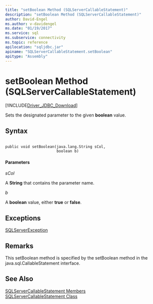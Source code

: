 ```yaml
---
title: "setBoolean Method (SQLServerCallableStatement)"
description: "setBoolean Method (SQLServerCallableStatement)"
author: David-Engel
ms.author: v-davidengel
ms.date: "01/19/2017"
ms.service: sql
ms.subservice: connectivity
ms.topic: reference
apilocation: "sqljdbc.jar"
apiname: "SQLServerCallableStatement.setBoolean"
apitype: "Assembly"
---
```

# setBoolean Method (SQLServerCallableStatement)
[!INCLUDE[Driver_JDBC_Download](../../../includes/driver_jdbc_download.md)]

  Sets the designated parameter to the given **boolean** value.  
  
## Syntax  
  
```  
  
public void setBoolean(java.lang.String sCol,  
                       boolean b)  
```  
  
#### Parameters  
 *sCol*  
  
 A **String** that contains the parameter name.  
  
 *b*  
  
 A **boolean** value, either **true** or **false**.  
  
## Exceptions  
 [SQLServerException](../../../connect/jdbc/reference/sqlserverexception-class.md)  
  
## Remarks  
 This setBoolean method is specified by the setBoolean method in the java.sql.CallableStatement interface.  
  
## See Also  
 [SQLServerCallableStatement Members](../../../connect/jdbc/reference/sqlservercallablestatement-members.md)   
 [SQLServerCallableStatement Class](../../../connect/jdbc/reference/sqlservercallablestatement-class.md)  
  
  
